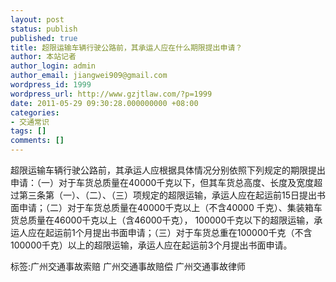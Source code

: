 ```yaml
---
layout: post
status: publish
published: true
title: 超限运输车辆行驶公路前，其承运人应在什么期限提出申请？
author: 本站记者
author_login: admin
author_email: jiangwei909@gmail.com
wordpress_id: 1999
wordpress_url: http://www.gzjtlaw.com/?p=1999
date: 2011-05-29 09:30:28.000000000 +08:00
categories:
- 交通常识
tags: []
comments: []
---
```

超限运输车辆行驶公路前，其承运人应根据具体情况分别依照下列规定的期限提出申请：（一）对于车货总质量在40000千克以下，但其车货总高度、长度及宽度超过第三条第（一）、（二）、（三）项规定的超限运输，承运人应在起运前15日提出书面申请；（二）对于车货总质量在40000千克以上（不含40000 千克）、集装箱车货总质量在46000千克以上（含46000千克）， 100000千克以下的超限运输，承运人应在起运前1个月提出书面申请；（三）对于车货总重在100000千克（不含 100000千克）以上的超限运输，承运人应在起运前3个月提出书面申请。标签:广州交通事故索赔 广州交通事故赔偿 广州交通事故律师
